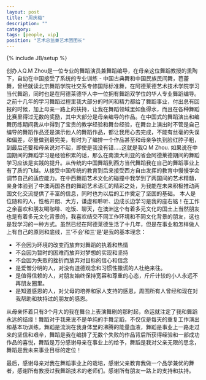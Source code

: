 ```yaml
---
layout: post
title: "周庆梅"
description: ""
category:
tags: [people, vip]
position: "艺术总监兼艺术团团长"
---
```

{% include JB/setup %}



创办人Q.M Zhou是一位专业的舞蹈演员兼舞蹈编导，在母亲这位舞蹈教授的熏陶下，自幼在中国接受了系统的专业训练 - 中国古典舞和中国民族民间舞，芭蕾舞，曾经就读北京舞蹈学院社交系专修国际标准舞，在阿德莱德艺术技术学院学习当代舞蹈，同时也是在阿德莱德华人中一位拥有舞蹈双学位的华人专业舞蹈编导。
之前十几年的学习舞蹈过程里我大部分的时间和精力都给了舞蹈事业，付出总有回报的时候，加上母亲一路上的扶持，让我在舞蹈领域里如鱼得水，而且在各种舞蹈比赛里得过无数的奖励，其中大部分是母亲编导的作品。在中国式的舞蹈演出和编舞历练期间我从中得到了宝贵的教学经验和舞台经验，在舞台上演出时不管是自己编导的舞蹈作品还是演示他人的舞蹈作品，都让我用心去完成，不能有丝毫的失误和偏差，尽量做到最完美，有时为了编排一个作品甚至和母亲争执到脸红脖子粗，到最后还要和母亲说对不起，即使是我没有错…..这就是我Q M Zhou. 
如果说在中国期间的舞蹈学习是经验积累的话，那么在南澳大利亚的省会阿德莱德期间的舞蹈学习应该是实践的提升。从传统的中国舞蹈到西方当代舞蹈我在自己的舞蹈事业上有了质的飞越。从接受中国传统的教育到后来接受西方自由发挥的教育中慢慢学会调节自己的适应能力。在中西舞蹈艺术文化的碰撞中我学到了两国间的艺术精髓，亲身体验到了中澳两国各自的舞蹈艺术语汇的精彩之处，为我能在未来积极推动两国文化交流提供了丰富的信息，同时也为以后的工作奠定了坚固的基础。
本人是位随和的人，性格开朗、大方，谦虚和聆听、边成长边学习是我的座右铭！在工作之余喜欢和朋友喝咖啡、吃饭、聊天，在澳洲这个有着多元文化的国土上当然朋友也是有着多元文化背景的，我喜欢结交不同工作环境和不同文化背景的朋友，这也是我学习的一种方式。虽然已经在阿德莱德生活了十几年，但是在事业和怎样做人上有自己的原则和底线，三‘不会’和三‘是’是我的基本理念：
* 不会因为环境的改变而放弃对舞蹈的执着和热情
* 不会因为暂时的困难而放弃对梦想的实现和坚持
* 不会因为失败的挫折而放弃对目标的信心和信念
* 是爱憎分明的人，对没有道德观念和习惯性撒谎的人杜绝来往。
* 是值得信赖的人，对朋友始终保持宽容和尊重的心态，斤斤计较的小人永远不再朋友圈里。
* 是知道感恩的人，对父母的培养和家人支持的感恩，周围所有人曾经和现在对我帮助和扶持过的朋友的感恩。

从母亲怀着只有3个月大的我在舞台上表演舞剧的那时起，命运就注定了我和舞蹈永远的结缘！舞蹈对于我来说不是单纯的手舞足蹈，不仅仅是每天的重复工作演出和基本功训练，舞蹈是流淌在我身体里的沸腾的能量血液，舞蹈是事业上一路走过来的坚信和艰辛，舞蹈是我在编排了无数个失败的作品背后所获得经验和一部成功作品的喜悦，舞蹈是万分感谢母亲在事业上的给予，舞蹈是我对父亲无限的思念，舞蹈是我未来事业目标的定位！

最后，感谢母亲对我在舞蹈事业上的栽培，感谢父亲教育我做一个品学兼优的舞者，感谢所有教授过我舞蹈技术的老师们。感谢所有朋友一路上的支持和扶持。
